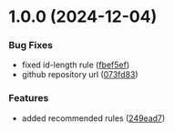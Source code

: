 # 1.0.0 (2024-12-04)


### Bug Fixes

* fixed id-length rule ([fbef5ef](https://github.com/acadevmy/eslint-plugin/commit/fbef5effe2cc1739ec521b6070512559a8ac5fdf))
* github repository url ([073fd83](https://github.com/acadevmy/eslint-plugin/commit/073fd83ac5455a07f6245f8dfa88f33ea644db3f))


### Features

* added recommended rules ([249ead7](https://github.com/acadevmy/eslint-plugin/commit/249ead7d818a6fd905070037086d8e66a0100b42))
